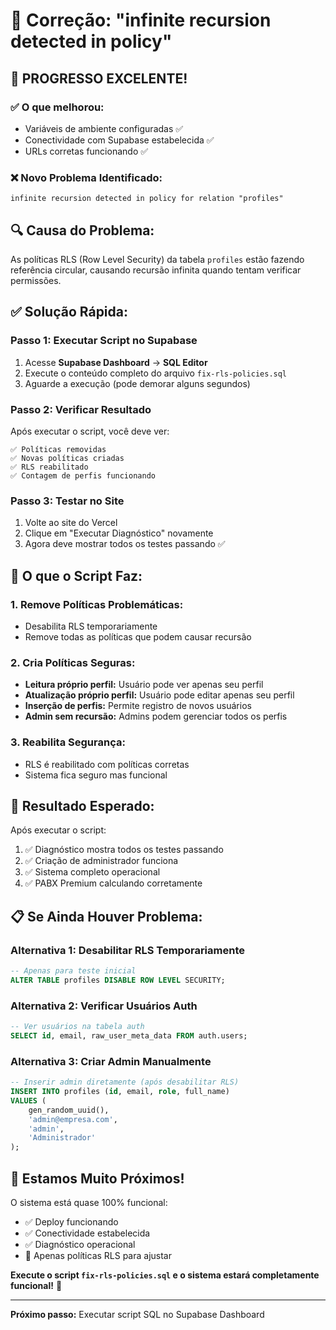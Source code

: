 # 🔧 Correção: "infinite recursion detected in policy"

## 🎉 PROGRESSO EXCELENTE!

### ✅ **O que melhorou:**
- Variáveis de ambiente configuradas ✅
- Conectividade com Supabase estabelecida ✅
- URLs corretas funcionando ✅

### ❌ **Novo Problema Identificado:**
```
infinite recursion detected in policy for relation "profiles"
```

## 🔍 **Causa do Problema:**
As políticas RLS (Row Level Security) da tabela `profiles` estão fazendo referência circular, causando recursão infinita quando tentam verificar permissões.

## ✅ **Solução Rápida:**

### **Passo 1: Executar Script no Supabase**
1. Acesse **Supabase Dashboard** → **SQL Editor**
2. Execute o conteúdo completo do arquivo `fix-rls-policies.sql`
3. Aguarde a execução (pode demorar alguns segundos)

### **Passo 2: Verificar Resultado**
Após executar o script, você deve ver:
```
✅ Políticas removidas
✅ Novas políticas criadas
✅ RLS reabilitado
✅ Contagem de perfis funcionando
```

### **Passo 3: Testar no Site**
1. Volte ao site do Vercel
2. Clique em "Executar Diagnóstico" novamente
3. Agora deve mostrar todos os testes passando ✅

## 🎯 **O que o Script Faz:**

### **1. Remove Políticas Problemáticas:**
- Desabilita RLS temporariamente
- Remove todas as políticas que podem causar recursão

### **2. Cria Políticas Seguras:**
- **Leitura próprio perfil:** Usuário pode ver apenas seu perfil
- **Atualização próprio perfil:** Usuário pode editar apenas seu perfil
- **Inserção de perfis:** Permite registro de novos usuários
- **Admin sem recursão:** Admins podem gerenciar todos os perfis

### **3. Reabilita Segurança:**
- RLS é reabilitado com políticas corretas
- Sistema fica seguro mas funcional

## 🚀 **Resultado Esperado:**

Após executar o script:
1. ✅ Diagnóstico mostra todos os testes passando
2. ✅ Criação de administrador funciona
3. ✅ Sistema completo operacional
4. ✅ PABX Premium calculando corretamente

## 📋 **Se Ainda Houver Problema:**

### **Alternativa 1: Desabilitar RLS Temporariamente**
```sql
-- Apenas para teste inicial
ALTER TABLE profiles DISABLE ROW LEVEL SECURITY;
```

### **Alternativa 2: Verificar Usuários Auth**
```sql
-- Ver usuários na tabela auth
SELECT id, email, raw_user_meta_data FROM auth.users;
```

### **Alternativa 3: Criar Admin Manualmente**
```sql
-- Inserir admin diretamente (após desabilitar RLS)
INSERT INTO profiles (id, email, role, full_name)
VALUES (
    gen_random_uuid(),
    'admin@empresa.com',
    'admin',
    'Administrador'
);
```

## 🎉 **Estamos Muito Próximos!**

O sistema está quase 100% funcional:
- ✅ Deploy funcionando
- ✅ Conectividade estabelecida
- ✅ Diagnóstico operacional
- 🔧 Apenas políticas RLS para ajustar

**Execute o script `fix-rls-policies.sql` e o sistema estará completamente funcional!** 🚀

---

**Próximo passo:** Executar script SQL no Supabase Dashboard